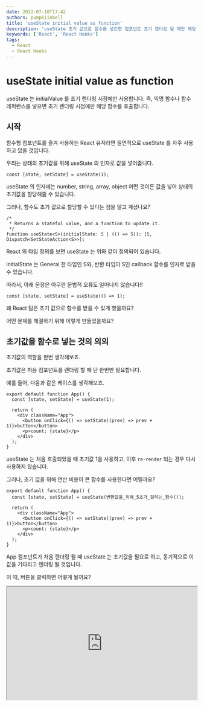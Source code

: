 ```yaml
---
date: 2022-07-10T17:42
authors: pumpkiinbell
title: 'useState initial value as function'
description: 'useState 초기 값으로 함수를 넣으면 컴포넌트 초기 렌더링 될 때만 해당 함수를 호출하여 사용하고, re-render 시에는 이를 사용하지 않는다.'
keywords: ['React', 'React Hooks']
tags:
  - React
  - React Hooks
---
```


# useState initial value as function

useState 는 initialValue 를 초기 렌더링 시점에만 사용합니다. 즉, 익명 함수나 함수 레퍼런스를 넣으면 초기 렌더링 시점에만 해당 함수를 호출합니다.

<!--truncate-->

## 시작

함수형 컴포넌트를 즐겨 사용하는 React 유저라면 필연적으로 useState 를 자주 사용하고 있을 것입니다.

우리는 상태의 초기값을 위해 useState 의 인자로 값을 넣어줍니다.

```tsx
const [state, setState] = useState(1);
```

useState 의 인자에는 number, string, array, object 어떤 것이든 값을 넣어 상태의 초기값을 할당해줄 수 있습니다.

그러나, 함수도 초기 값으로 할당할 수 있다는 점을 알고 계셨나요?

```tsx
/*
 * Returns a stateful value, and a function to update it.
 */
function useState<S>(initialState: S | (() => S)): [S, Dispatch<SetStateAction<S>>];
```

React 의 타입 정의를 보면 useState 는 위와 같이 정의되어 있습니다.

initialState 는 General 한 타입인 S와, 반환 타입이 S인 callback 함수를 인자로 받을 수 있습니다.

따라서, 아래 문장은 아무란 문법적 오류도 일어나지 않습니다!!

```tsx
const [state, setState] = useState(() => 1);
```

왜 React 팀은 초기 값으로 함수를 받을 수 있게 했을까요?

어떤 문제를 해결하기 위해 이렇게 만들었을까요?

## 초기값을 함수로 넣는 것의 의의

초기값의 역할을 한번 생각해보죠.

초기값은 처음 컴포넌트를 렌더링 할 때 단 한번만 필요합니다.

예를 들어, 다음과 같은 케이스를 생각해보죠.

```tsx
export default function App() {
  const [state, setState] = useState(1);

  return (
    <div className="App">
      <button onClick={() => setState((prev) => prev + 1)}>button</button>
      <p>count: {state}</p>
    </div>
  );
}
```

useState 는 처음 호출되었을 때 초기값 1을 사용하고, 이후 `re-render` 되는 경우 다시 사용하지 않습니다.

그러나, 초기 값을 위해 연산 비용이 큰 함수를 사용한다면 어떨까요?

```tsx
export default function App() {
  const [state, setState] = useState(반환값을_위해_5초가_걸리는_함수());

  return (
    <div className="App">
      <button onClick={() => setState((prev) => prev + 1)}>button</button>
      <p>count: {state}</p>
    </div>
  );
}
```

App 컴포넌트가 처음 렌더링 될 때 useState 는 초기값을 필요로 하고, 동기적으로 이 값을 기다리고 렌더링 될 것입니다.

이 때, 버튼을 클릭하면 어떻게 될까요?

<iframe src="https://codesandbox.io/embed/usestate-initial-value-as-function-1-5pormp?fontsize=14&hidenavigation=1&theme=dark"
  width="100%"
  height="300"
  title="UseState Initial Value as Function-2"
  allow="accelerometer; ambient-light-sensor; camera; encrypted-media; geolocation; gyroscope; hid; microphone; midi; payment; usb; vr; xr-spatial-tracking"
  sandbox="allow-forms allow-modals allow-popups allow-presentation allow-same-origin allow-scripts"
  />

App 컴포넌트는 상태가 바뀌었으므로 `re-render` 될 것입니다.

`re-render` 되며 useState 내부의 함수를 다시 호출하고 useState 는 초기값을 사용하지 않음에도 이 함수의 연산이 끝날 때까지 기다리게 됩니다.

이 때, 초기 값으로 함수를 넣어줬을 때의 함수를 넣어주면 어떻게 될까요?

```tsx
export default function App() {
  const [state, setState] = useState(() => {
    return 반환값을_위해_5초가_걸리는_함수();
  });

  return (
    <div className="App">
      <button onClick={() => setState((prev) => prev + 1)}>button</button>
      <p>count: {state}</p>
    </div>
  );
}
```

처음 컴포넌트가 렌더링될 때 useState는 초기 값으로 필요하므로 전달된 콜백 함수를 호출합니다.

그러나 이전 케이스와 달리, `re-render` 가 되면 초기 값을 필요로 하지 않으므로 이 함수를 호출하지 않습니다!

아래 버튼을 눌러보시면 이전 버튼과 달리 UI blocking 이 사라진 모습을 확인할 수 있습니다.

<iframe src="https://codesandbox.io/embed/usestate-initial-value-as-function-2-vmpbg7?fontsize=14&hidenavigation=1&theme=dark"
  width="100%"
  height="300"
  title="UseState Initial Value as Function-2"
  allow="accelerometer; ambient-light-sensor; camera; encrypted-media; geolocation; gyroscope; hid; microphone; midi; payment; usb; vr; xr-spatial-tracking"
  sandbox="allow-forms allow-modals allow-popups allow-presentation allow-same-origin allow-scripts"
  />

## 정리

위와 같은 방법을 `useState lazy initialization` 이라고 합니다.

useState 가 처음 호출될 때 바로 초기화를 위한 작업을 하는 것이 아니라, useState 가 초기 값이 필요한지 여부를 파악하고 초기화를 lazy 하게 하는 것이죠.

그렇게 흔한 케이스는 아니지만, 이 lazy initialization 을 사용하여 컴포넌트 최적화를 할 수 있습니다.

조금 더 실용적인 케이스로 초기 값으로 LocalStorage 에서 값을 가져올 경우, 위 방법을 사용하여 `re-render` 시 File I/O 비용을 줄일 수 있습니다.
